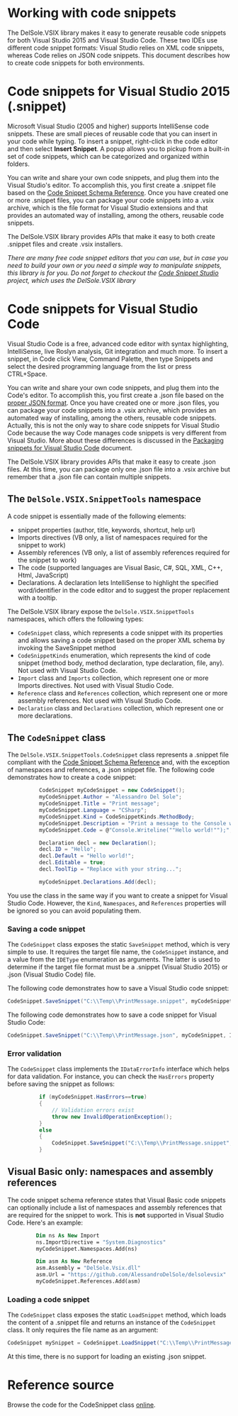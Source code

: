 # Working with code snippets
The DelSole.VSIX library makes it easy to generate reusable code snippets for both Visual Studio 2015 and Visual Studio Code. These two IDEs use different code snippet formats: Visual Studio relies on XML code snippets, whereas Code relies on JSON code snippets. This document describes how to create code snippets for both environments. 

# Code snippets for Visual Studio 2015 (.snippet)

Microsoft Visual Studio (2005 and higher) supports IntelliSense code snippets. These are small pieces of reusable code that you can insert in your code while typing.
To insert a snippet, right-click in the code editor and then select **Insert Snippet**. A popup allows you to pickup from a built-in set of code snippets, which can be categorized and organized within folders.

You can write and share your own code snippets, and plug them into the Visual Studio's editor. To accomplish this, you first create a .snippet file based on the [Code Snippet Schema Reference](https://msdn.microsoft.com/en-us/library/ms171418.aspx).
Once you have created one or more .snippet files, you can package your code snippets into a .vsix archive, which is the file format for Visual Studio extensions and that provides an automated way of installing, among the others, reusable code snippets.

The DelSole.VSIX library provides APIs that make it easy to both create .snippet files and create .vsix installers. 

*There are many free code snippet editors that you can use, but in case you need to build your own or you need a simple way to manipulate snippets, this library is for you. Do not forget to checkout the [Code Snippet Studio](https://github.com/AlessandroDelSole/CodeSnippetStudio) project, which uses the DelSole.VSIX library*    

# Code snippets for Visual Studio Code

Visual Studio Code is a free, advanced code editor with syntax highlighting, IntelliSense, live Roslyn analysis, Git integration and much more. To insert a snippet, in Code click View, Command Palette, then type Snippets and select the desired programming language from the list or press CTRL+Space. 

You can write and share your own code snippets, and plug them into the Code's editor. To accomplish this, you first create a .json file based on the [proper JSON format](https://code.visualstudio.com/docs/customization/userdefinedsnippets). Once you have created one or more .json files, you can package your code snippets into a .vsix archive, which provides an automated way of installing, among the others, reusable code snippets. Actually, this is not the only way to share code snippets for Visual Studio Code because the way Code manages code snippets is very different from Visual Studio. More about these differences is discussed in the [Packaging snippets for Visual Studio Code](https://github.com/AlessandroDelSole/delsolevsix/blob/master/docs/PackagingSnippetsForCode.md) document. 

The DelSole.VSIX library provides APIs that make it easy to create .json files. At this time, you can package only one .json file into a .vsix archive but remember that a .json file can contain multiple snippets. 

## The `DelSole.VSIX.SnippetTools` namespace

A code snippet is essentially made of the following elements:

- snippet properties (author, title, keywords, shortcut, help url)
- Imports directives (VB only, a list of namespaces required for the snippet to work)
- Assembly references (VB only, a list of assembly references required for the snippet to work)
- The code (supported languages are Visual Basic, C#, SQL, XML, C++, Html, JavaScript) 
- Declarations. A declaration lets IntelliSense to highlight the specified word/identifier in the code editor and to suggest the proper replacement with a tooltip.

The DelSole.VSIX library expose the `DelSole.VSIX.SnippetTools` namespaces, which offers the following types:

- `CodeSnippet` class, which represents a code snippet with its properties and allows saving a code snippet based on the proper XML schema by invoking the SaveSnippet method
- `CodeSnippetKinds` enumeration, which represents the kind of code snippet (method body, method declaration, type declaration, file, any). Not used with Visual Studio Code.
- `Import` class and `Imports` collection, which represent one or more Imports directives. Not used with Visual Studio Code.
- `Reference` class and `References` collection, which represent one or more assembly references. Not used with Visual Studio Code.
- `Declaration` class and `Declarations` collection, which represent one or more declarations.

## The `CodeSnippet` class

The `DelSole.VSIX.SnippetTools.CodeSnippet` class represents a .snippet file compliant with the [Code Snippet Schema Reference](https://msdn.microsoft.com/en-us/library/ms171418.aspx) and, with the exception of namespaces and references, a .json snippet file. The following code demonstrates how to create a code snippet:

  ```csharp
            CodeSnippet myCodeSnippet = new CodeSnippet();
            myCodeSnippet.Author = "Alessandro Del Sole";
            myCodeSnippet.Title = "Print message";
            myCodeSnippet.Language = "CSharp";
            myCodeSnippet.Kind = CodeSnippetKinds.MethodBody;
            myCodeSnippet.Description = "Print a message to the Console window";
            myCodeSnippet.Code = @"Console.Writeline(""Hello world!"");";

            Declaration decl = new Declaration();
            decl.ID = "Hello";
            decl.Default = "Hello world!";
            decl.Editable = true;
            decl.ToolTip = "Replace with your string...";

            myCodeSnippet.Declarations.Add(decl);
```

You use the class in the same way if you want to create a snippet for Visual Studio Code. However, the `Kind`, `Namespaces`, and `References` properties will be ignored so you can avoid populating them. 

### Saving a code snippet

The `CodeSnippet` class exposes the static `SaveSnippet` method, which is very simple to use. It requires the target file name, the `CodeSnippet` instance, and a value from the `IDEType` enumeration as arguments. The latter is used to determine if the target file format must be a .snippet (Visual Studio 2015) or .json (Visual Studio Code) file.

The following code demonstrates how to save a Visual Studio code snippet:

```csharp
CodeSnippet.SaveSnippet("C:\\Temp\\PrintMessage.snippet", myCodeSnippet, IDEType.VisualStudio);
```

The following code demonstrates how to save a code snippet for Visual Studio Code:

```csharp
CodeSnippet.SaveSnippet("C:\\Temp\\PrintMessage.json", myCodeSnippet, IDEType.Code);
```

### Error validation

The `CodeSnippet` class implements the `IDataErrorInfo` interface which helps for data validation. For instance, you can check the `HasErrors` property before saving the snippet as follows:

  ```csharp
            if (myCodeSnippet.HasErrors==true)
            {
                // Validation errors exist
                throw new InvalidOperationException();
            }
            else
            {
                CodeSnippet.SaveSnippet("C:\\Temp\\PrintMessage.snippet", myCodeSnippet, IDEType.VisualStudio);
            }
```

## Visual Basic only: namespaces and assembly references
 
The code snippet schema reference states that Visual Basic code snippets can optionally include a list of namespaces and assembly references that are required for the snippet to work. This is **not** supported in Visual Studio Code. Here's an example:
 
   ```vb
            Dim ns As New Import
            ns.ImportDirective = "System.Diagnostics"
            myCodeSnippet.Namespaces.Add(ns)

            Dim asm As New Reference
            asm.Assembly = "DelSole.Vsix.dll"
            asm.Url = "https://github.com/AlessandroDelSole/delsolevsix" 'optional
            myCodeSnippet.References.Add(asm)
``` 

### Loading a code snippet

The `CodeSnippet` class exposes the static `LoadSnippet` method, which loads the content of a .snippet file and returns an instance of the `CodeSnippet` class. It only requires the file name as an argument:

```csharp
CodeSnippet mySnippet = CodeSnippet.LoadSnippet("C:\\Temp\\PrintMessage.snippet");
```

At this time, there is no support for loading an existing .json snippet.

# Reference source
Browse the code for the CodeSnippet class [online](http://delsolevsixrefsource.azurewebsites.net/#DelSole.VSIX/Snippet_ObjectModel/CodeSnippet.vb).
